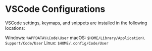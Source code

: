 # VSCode Configurations

VSCode settings, keymaps, and snippets are installed in the following locations:

Windows: `%APPDATA%\Code\User`
macOS: `$HOME/Library/Application\ Support/Code/User`
Linux: `$HOME/.config/Code/User`
